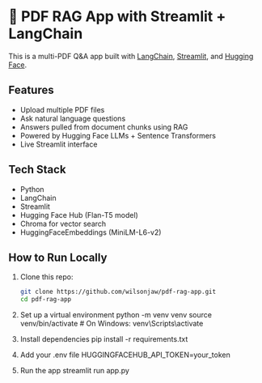 # 🧠 PDF RAG App with Streamlit + LangChain

This is a multi-PDF Q&A app built with [LangChain](https://www.langchain.com/), [Streamlit](https://streamlit.io), and [Hugging Face](https://huggingface.co/).

## Features
- Upload multiple PDF files
- Ask natural language questions
- Answers pulled from document chunks using RAG
- Powered by Hugging Face LLMs + Sentence Transformers
- Live Streamlit interface

## Tech Stack
- Python
- LangChain
- Streamlit
- Hugging Face Hub (Flan-T5 model)
- Chroma for vector search
- HuggingFaceEmbeddings (MiniLM-L6-v2)

## How to Run Locally

1. Clone this repo:
   ```bash
   git clone https://github.com/wilsonjaw/pdf-rag-app.git
   cd pdf-rag-app

2. Set up a virtual environment
    python -m venv venv
    source venv/bin/activate  # On Windows: venv\Scripts\activate

3. Install dependencies
    pip install -r requirements.txt
    
4. Add your .env file
    HUGGINGFACEHUB_API_TOKEN=your_token

5. Run the app 
    streamlit run app.py
